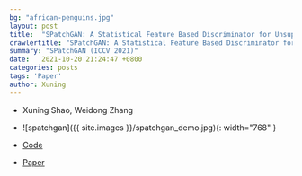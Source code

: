 ```yaml
---
bg: "african-penguins.jpg"
layout: post
title:  "SPatchGAN: A Statistical Feature Based Discriminator for Unsupervised Image-to-Image Translation (ICCV 2021)"
crawlertitle: "SPatchGAN: A Statistical Feature Based Discriminator for Unsupervised Image-to-Image Translation (ICCV 2021)"
summary: "SPatchGAN (ICCV 2021)"
date:   2021-10-20 21:24:47 +0800
categories: posts
tags: 'Paper'
author: Xuning
---
```


- Xuning Shao, Weidong Zhang
- ![spatchgan]({{ site.images }}/spatchgan_demo.jpg){: width="768" }

- [Code](https://github.com/NetEase-GameAI/SPatchGAN)

- [Paper](https://arxiv.org/abs/2103.16219)


